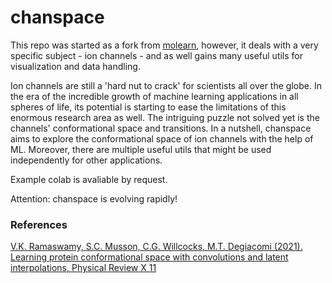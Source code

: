 # chanspace
This repo was started as a fork from [molearn](https://github.com/Degiacomi-Lab/molearn), however, it deals with a very specific subject - ion channels - and as well gains many useful utils for visualization and data handling.

Ion channels are still a 'hard nut to crack' for scientists all over the globe. In the era of the incredible growth of machine learning applications in all spheres of life, its potential is starting to ease the limitations of this enormous research area as well. The intriguing puzzle not solved yet is the channels' conformational space and transitions. In a nutshell, chanspace aims to explore the conformational space of ion channels with the help of ML. Moreover, there are multiple useful utils that might be used independently for other applications.

Example colab is avaliable by request. 

Attention: chanspace is evolving rapidly!

### References
[V.K. Ramaswamy, S.C. Musson, C.G. Willcocks, M.T. Degiacomi (2021). Learning protein conformational space with convolutions and latent interpolations, Physical Review X 11](
https://journals.aps.org/prx/abstract/10.1103/PhysRevX.11.011052)
